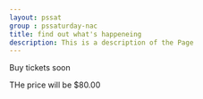 ```yaml
---
layout: pssat
group : pssaturday-nac
title: find out what's happeneing
description: This is a description of the Page
---
```


Buy tickets soon

THe price will be $80.00
